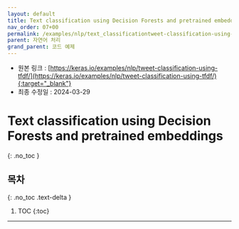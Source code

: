 ```yaml
---
layout: default
title: Text classification using Decision Forests and pretrained embeddings
nav_order: 07+00
permalink: /examples/nlp/text_classificationtweet-classification-using-tfdf_with_switch_transformer/
parent: 자연어 처리
grand_parent: 코드 예제
---
```


* 원본 링크 : [https://keras.io/examples/nlp/tweet-classification-using-tfdf/](https://keras.io/examples/nlp/tweet-classification-using-tfdf/){:target="_blank"}
* 최종 수정일 : 2024-03-29

# Text classification using Decision Forests and pretrained embeddings
{: .no_toc }

## 목차
{: .no_toc .text-delta }

1. TOC
{:toc}

---
